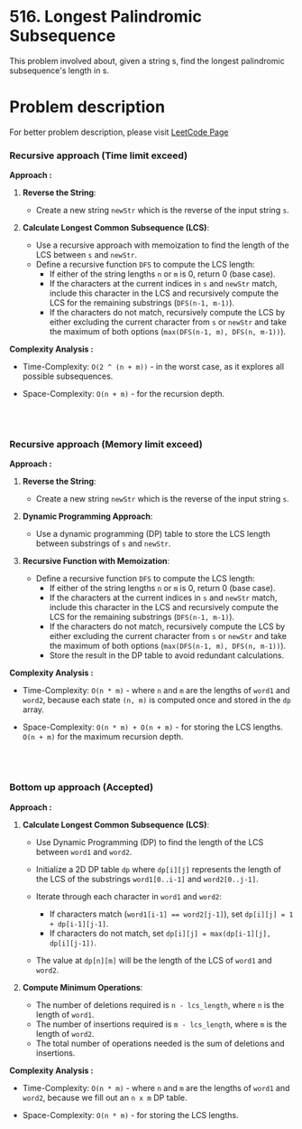 # 516. Longest Palindromic Subsequence

This problem involved about, given a string s, find the longest palindromic subsequence's length in s.

# Problem description

For better problem description, please visit [LeetCode Page](https://leetcode.com/problems/longest-palindromic-subsequence/description/)

### Recursive approach (Time limit exceed)

**Approach :**<br/>

1. **Reverse the String**:

   - Create a new string `newStr` which is the reverse of the input string `s`.

2. **Calculate Longest Common Subsequence (LCS)**:
   - Use a recursive approach with memoization to find the length of the LCS between `s` and `newStr`.
   - Define a recursive function `DFS` to compute the LCS length:
     - If either of the string lengths `n` or `m` is 0, return 0 (base case).
     - If the characters at the current indices in `s` and `newStr` match, include this character in the LCS and recursively compute the LCS for the remaining substrings (`DFS(n-1, m-1)`).
     - If the characters do not match, recursively compute the LCS by either excluding the current character from `s` or `newStr` and take the maximum of both options (`max(DFS(n-1, m), DFS(n, m-1))`).

**Complexity Analysis :**<br/>

- Time-Complexity: `O(2 ^ (n + m))` - in the worst case, as it explores all possible subsequences.

- Space-Complexity: `O(n + m)` - for the recursion depth.

<br/>
<br/>

### Recursive approach (Memory limit exceed)

**Approach :**<br/>

1. **Reverse the String**:

   - Create a new string `newStr` which is the reverse of the input string `s`.

2. **Dynamic Programming Approach**:

   - Use a dynamic programming (DP) table to store the LCS length between substrings of `s` and `newStr`.

3. **Recursive Function with Memoization**:

   - Define a recursive function `DFS` to compute the LCS length:
     - If either of the string lengths `n` or `m` is 0, return 0 (base case).
     - If the characters at the current indices in `s` and `newStr` match, include this character in the LCS and recursively compute the LCS for the remaining substrings (`DFS(n-1, m-1)`).
     - If the characters do not match, recursively compute the LCS by either excluding the current character from `s` or `newStr` and take the maximum of both options (`max(DFS(n-1, m), DFS(n, m-1))`).
     - Store the result in the DP table to avoid redundant calculations.

**Complexity Analysis :**<br/>

- Time-Complexity: `O(n * m)` - where `n` and `m` are the lengths of `word1` and `word2`, because each state `(n, m)` is computed once and stored in the `dp` array.

- Space-Complexity: `O(n * m) + O(n + m)` - for storing the LCS lengths. `O(n + m)` for the maximum recursion depth.

<br/>
<br/>

### Bottom up approach (Accepted)

**Approach :**<br/>

1. **Calculate Longest Common Subsequence (LCS)**:

   - Use Dynamic Programming (DP) to find the length of the LCS between `word1` and `word2`.
   - Initialize a 2D DP table `dp` where `dp[i][j]` represents the length of the LCS of the substrings `word1[0..i-1]` and `word2[0..j-1]`.
   - Iterate through each character in `word1` and `word2`:

     - If characters match (`word1[i-1] == word2[j-1]`), set `dp[i][j] = 1 + dp[i-1][j-1]`.
     - If characters do not match, set `dp[i][j] = max(dp[i-1][j], dp[i][j-1])`.

   - The value at `dp[n][m]` will be the length of the LCS of `word1` and `word2`.

2. **Compute Minimum Operations**:

   - The number of deletions required is `n - lcs_length`, where `n` is the length of `word1`.
   - The number of insertions required is `m - lcs_length`, where `m` is the length of `word2`.
   - The total number of operations needed is the sum of deletions and insertions.

**Complexity Analysis :**<br/>

- Time-Complexity: `O(n * m)` - where `n` and `m` are the lengths of `word1` and `word2`, because we fill out an `n x m` DP table.

- Space-Complexity: `O(n * m)` - for storing the LCS lengths.